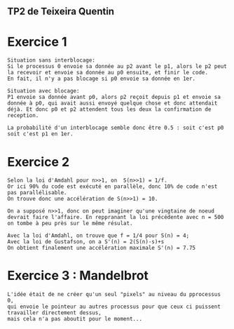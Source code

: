 ## TP2 de Teixeira Quentin

# Exercice 1
    Situation sans interblocage:
    Si le processus 0 envoie sa donnée au p2 avant le p1, alors le p2 peut la recevoir et envoie sa donnée au p0 ensuite, et finir le code.
    En fait, il n'y a pas blocage si p0 envoie sa donnée en 1er.

    Situation avec blocage:
    P1 envoie sa donnée avant p0, alors p2 reçoit depuis p1 et envoie sa donnée à p0, qui avait aussi envoyé quelque chose et donc attendait déjà. Et donc p0 et p2 attendent tous les deux la confirmation de reception.

    La probabilité d'un interblocage semble donc être 0.5 : soit c'est p0 soit c'est p1 en 1er.

# Exercice 2
    Selon la loi d'Amdahl pour n>>1, on  S(n>>1) = 1/f.
    Or ici 90% du code est exécuté en parallèle, donc 10% de code n'est pas parallélisable.
    On trouve donc une accélération de S(n>>1) = 10.

    On a supposé n>>1, donc on peut imaginer qu'une vingtaine de noeud devrait faire l'affaire. En reppranant la loi précédente avec n = 500 on tombe à peu près sur le même résulat.

    Avec la loi d'Amdahl, on trouve que f = 1/4 pour S(n) = 4;
    Avec la loi de Gustafson, on a S'(n) = 2(S(n)-s)+s
    On obtient finalement une accélération maximale S'(n) = 7.75

# Exercice 3 : Mandelbrot
    L'idée était de ne créer qu'un seul "pixels" au niveau du pprocessus 0,
    qui envoie le pointeur au autres processus pour que ceux ci puissent travailler directement dessus,
    mais cela n'a pas aboutit pour le moment...
